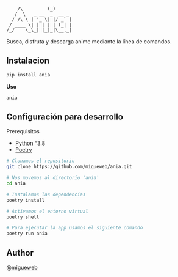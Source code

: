 ```
    /\         (_)      
   /  \   _ __  _  __ _ 
  / /\ \ | '_ \| |/ _` |
 / ____ \| | | | | (_| |
/_/    \_\_| |_|_|\__,_|
```
Busca, disfruta y descarga anime mediante la línea de comandos.

## Instalacion

```bash
pip install ania
```

__Uso__
```bash
ania
```

## Configuración para desarrollo
Prerequisitos
+ [Python](https://www.python.org/) ^3.8
+ [Poetry](https://python-poetry.org/docs)

```bash
# Clonamos el repositorio
git clone https://github.com/migueweb/ania.git

# Nos movemos al directorio 'ania'
cd ania

# Instalamos las dependencias
poetry install

# Activamos el entorno virtual
poetry shell

# Para ejecutar la app usamos el siguiente comando
poetry run ania
```

## Author
[@migueweb](https://github.com/migueweb)
